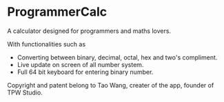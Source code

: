 # ProgrammerCalc
A calculator designed for programmers and maths lovers.

With functionalities such as
- Converting between binary, decimal, octal, hex and two's compliment.
- Live update on screen of all number system.
- Full 64 bit keyboard for entering binary number.

Copyright and patent belong to Tao Wang, creater of the app, founder of TPW Studio.
